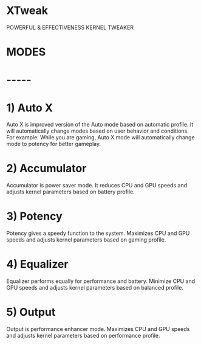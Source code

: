 # XTweak
POWERFUL &amp; EFFECTIVENESS KERNEL TWEAKER
# MODES
# -----
# 1) Auto X 
Auto X is improved version of the Auto mode based on automatic profile. It will automatically change modes based on user behavior and conditions. For example: While you are gaming, Auto X mode will automatically change mode to potency for better gameplay.
# 2) Accumulator
Accumulator is power saver mode. It reduces CPU and GPU speeds and adjusts kernel parameters based on battery profile.
# 3) Potency 
Potency gives a speedy function to the system. Maximizes CPU and GPU speeds and adjusts kernel parameters based on gaming profile.
# 4) Equalizer 
Equalizer performs equally for performance and battery. Minimize CPU and GPU speeds and adjusts kernel parameters based on balanced profile.
# 5) Output
Output is performance enhancer mode. Maximizes CPU and GPU speeds and adjusts kernel parameters based on performance profile.

